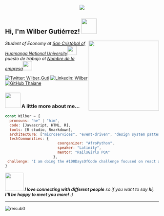 <p align="center">
  <img src="https://github.com/thompsonemerson/thompsonemerson/raw/master/cover-thompson.png" />
</p>

<h2> Hi, I'm Wilber Gutiérrez! <img src="https://cdn-icons.flaticon.com/png/512/3001/premium/3001758.png?token=exp=1649006910~hmac=4bb33092439e26664b9e57d91dd9d705" width="50"></h2>

<img align='right' src="https://media.giphy.com/media/ieyl9zmCjO4b4t6qoY/giphy.gif" width="230">
<p><em>Student of Economy at <a href="https://www.unsch.edu.pe/">San Cristóbal of Huamanga National University</a><img src="https://cdn-icons-png.flaticon.com/512/1344/1344761.png" width="30"></br> puesto de trabajo at <a href="link del sitio web"> Nombre de la empresa</a><img src="https://cdn-icons.flaticon.com/png/512/3150/premium/3150521.png?token=exp=1649007393~hmac=33d35db0d17242a80bb68f649d4ee806" width="30"> 
</em></p>

[![Twitter: Wilber_Guti](https://img.shields.io/twitter/follow/Wilber_Guti?style=social)](https://twitter.com/Wilber_Guti)
[![Linkedin: Wilber](https://img.shields.io/badge/-Wilber-blue?style=flat-square&logo=Linkedin&logoColor=white&link=https://www.linkedin.com/in/Wilber/)](https://www.linkedin.com/in/Wilber/)
[![GitHub Thaiane](https://img.shields.io/github/followers/WilberGutierrezT?label=follow&style=social)](https://github.com/WilberGutierrezT)


### <img src="https://cdn-icons-png.flaticon.com/512/7162/7162937.png" width="50"> A little more about me...  

```javascript
const Wilber = {
  pronouns: "he" | "him",
  code: [Javascript, HTML, R],
  tools: [R studio, Rmarkdown],
  architecture: ["microservices", "event-driven", "design system pattern"],
  techCommunities: {
                        coorganizer: "AfroPython",
                        speaker: "Latinity",
                        mentor: "RailsGirls POA"
                      },
 challenge: "I am doing the #100DaysOfCode challenge focused on react and typescript"
}
```

<img src="https://cdn-icons-png.flaticon.com/512/1535/1535004.png" width="60"> <em><b>I love connecting with different people</b> so if you want to say <b>hi, I'll be happy to meet you more!</b> :)</em>

---

<p align="left">
  <img src="https://github-readme-stats.vercel.app/api?username=WilberGutierrezT&show_icons=true" alt="reisub0" /> 

</p>
<p align="left"> </p>

